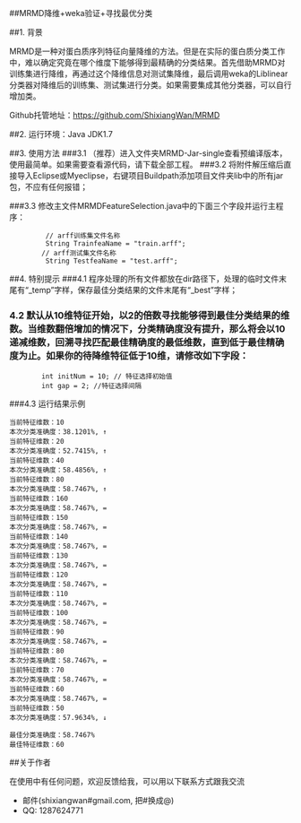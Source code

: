 ##MRMD降维+weka验证+寻找最优分类

##1. 背景

MRMD是一种对蛋白质序列特征向量降维的方法。但是在实际的蛋白质分类工作中，难以确定究竟在哪个维度下能够得到最精确的分类结果。首先借助MRMD对训练集进行降维，再通过这个降维信息对测试集降维，最后调用weka的Liblinear分类器对降维后的训练集、测试集进行分类。如果需要集成其他分类器，可以自行增加类。

Github托管地址：https://github.com/ShixiangWan/MRMD

##2. 运行环境：Java JDK1.7


##3. 使用方法
###3.1 （推荐）进入文件夹MRMD-Jar-single查看预编译版本，使用最简单。如果需要查看源代码，请下载全部工程。
###3.2 将附件解压缩后直接导入Eclipse或Myeclipse，右键项目Buildpath添加项目文件夹lib中的所有jar包，不应有任何报错；

###3.3 修改主文件MRMDFeatureSelection.java中的下面三个字段并运行主程序：

```
         // arff训练集文件名称
         String TrainfeaName = "train.arff";
        // arff测试集文件名称
         String TestfeaName = "test.arff";
```
##4. 特别提示
###4.1 程序处理的所有文件都放在dir路径下，处理的临时文件末尾有“_temp”字样，保存最佳分类结果的文件末尾有“_best”字样；
### 4.2 默认从10维特征开始，以2的倍数寻找能够得到最佳分类结果的维数。当维数翻倍增加的情况下，分类精确度没有提升，那么将会以10递减维数，回溯寻找匹配最佳精确度的最低维数，直到低于最佳精确度为止。如果你的待降维特征低于10维，请修改如下字段：
```      
        int initNum = 10; // 特征选择初始值
        int gap = 2; //特征选择间隔
```
###4.3 运行结果示例
```
当前特征维数：10
本次分类准确度：38.1201%, ↑
当前特征维数：20
本次分类准确度：52.7415%, ↑
当前特征维数：40
本次分类准确度：58.4856%, ↑
当前特征维数：80
本次分类准确度：58.7467%, ↑
当前特征维数：160
本次分类准确度：58.7467%, =
当前特征维数：150
本次分类准确度：58.7467%, =
当前特征维数：140
本次分类准确度：58.7467%, =
当前特征维数：130
本次分类准确度：58.7467%, =
当前特征维数：120
本次分类准确度：58.7467%, =
当前特征维数：110
本次分类准确度：58.7467%, =
当前特征维数：100
本次分类准确度：58.7467%, =
当前特征维数：90
本次分类准确度：58.7467%, =
当前特征维数：80
本次分类准确度：58.7467%, =
当前特征维数：70
本次分类准确度：58.7467%, =
当前特征维数：60
本次分类准确度：58.7467%, =
当前特征维数：50
本次分类准确度：57.9634%, ↓

最佳分类准确度：58.7467%
最佳特征维数：60
```


##关于作者

在使用中有任何问题，欢迎反馈给我，可以用以下联系方式跟我交流

* 邮件(shixiangwan#gmail.com, 把#换成@)
* QQ: 1287624771
